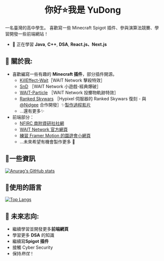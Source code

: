 <h1 align="center">你好⭐我是 YuDong</h1>

一名臺灣的高中學生。
喜歡寫一些 Minecraft Spigot 插件、參與演算法競賽、學習開發一些前端網站！

* 🌱 正在學習 **Java**, **C++**, **DSA**, **React.js、Next.js** 

## 🌭 關於我:  
+ 喜歡編寫一些有趣的 **Minecraft 插件**，部分插件開源。  
  * [KillEffect-Wait](https://github.com/yudong-0222/killeffect-wait)［WAIT Network 擊殺特效］  
  * [SnD](https://github.com/yudong-0222/SnD) ［WAIT Network 小遊戲-經典爆破］    
  * [WAIT-Particle](https://github.com/yudong-0222/waitparticle) ［WAIT Network 投擲物軌跡特效］
  * [Ranked Skywars](https://github.com/NINJADOGE-01/RankedSkywars) ［Hypixel 伺服器的 Ranked Skywars 復刻 - 與 [@Njdgee](https://github.com/Njdgee) 合作開發］✨[製作過程影片](https://youtu.be/S7ADqNzgzj0?si=GMR5DMygS9T1J1MR)
  * ...還有更多✨
+ 前端部分：
  * [NFIRC 南附資研社社網](https://nfirc.vercel.app/)
  * [WAIT Network 官方網頁](https://waitnetwork.vercel.app)
  * [練習 Framer Motion 的園遊會小網頁](https://github.com/YuDong-0222/2023tntcshschoolmarket)
  * ...未來希望有機會製作更多 🍕

## 🧀一些資訊

[![Anurag's GitHub stats](https://github-readme-stats.vercel.app/api?username=YuDong-0222&count_private=true&show_icons=true&theme=dracula)](https://github.com/anuraghazra/github-readme-stats)

## 🍜使用的語言 
[![Top Langs](https://github-readme-stats.vercel.app/api/top-langs/?username=YuDong-0222&theme=dracula&hide=css,html)](https://github.com/anuraghazra/github-readme-stats)


## 🍟 未來志向:
- 繼續學習並開發更多**前端網頁**
- 學習更多 **DSA** 的知識
- 繼續寫**Spigot 插件**
- 接觸 Cyber Security
- 保持*熱忱*！
